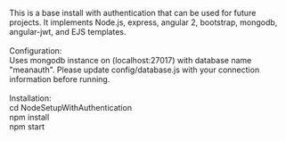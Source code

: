 This is a base install with authentication that can be used for future projects. It implements Node.js, express, angular 2, bootstrap, mongodb, angular-jwt, and EJS templates.<br />
<br />
Configuration:<br />
Uses mongodb instance on (localhost:27017) with database name "meanauth". Please update config/database.js with your connection information before running.<br />
<br />
Installation:<br />
cd NodeSetupWithAuthentication<br />
npm install<br />
npm start<br />



